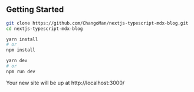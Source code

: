 
## Getting Started

```bash
git clone https://github.com/ChangoMan/nextjs-typescript-mdx-blog.git
cd nextjs-typescript-mdx-blog

yarn install
# or
npm install

yarn dev
# or
npm run dev
```

Your new site will be up at http://localhost:3000/
